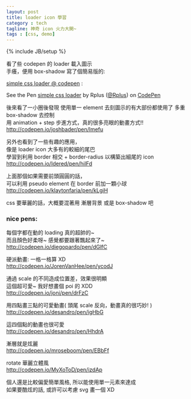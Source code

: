```yaml
---
layout: post
title: loader icon 學習
category : tech
tagline: 神奇 icon 火力大開~
tags : [css, demo]
---
```

{% include JB/setup %}

看了些 codepen 的 loader 載入圖示  
手癢，便用 box-shadow 寫了個簡易版的: 

[simple css loader @ codepen](http://codepen.io/Rplus/pen/wigKC) :

<p data-height="268" data-theme-id="0" data-slug-hash="wigKC" data-user="Rplus" data-default-tab="result" class='codepen'>See the Pen <a href='http://codepen.io/Rplus/pen/wigKC'>simple css loader</a> by Rplus (<a href='http://codepen.io/Rplus'>@Rplus</a>) on <a href='http://codepen.io'>CodePen</a></p>
<script async src="http://codepen.io/assets/embed/ei.js"></script>

後來看了一小圈後發現
使用單一 element 去刻圖示的有大部份都使用了 多重box-shadow 去控制  
用 animation + step 步進方式，真的很多亮眼的動畫方式!!  
<http://codepen.io/joshbader/pen/lmefu>

另外也看到了一些有趣的應用，  
像是 loader icon 大多有的較細的尾巴  
學習到利用 border 相交 + border-radius 以構築出細尾的 icon  
<http://codepen.io/Idered/pen/hilFd>

上面那個如果需要前頭圓圓的話，  
可以利用 pseudo element 在 border 前加一顆小球  
<http://codepen.io/klaytonfaria/pen/kLgiH>

css 要華麗的話，大概要混著用 漸層背景 或是 box-shadow 吧

### nice pens:
每個字都在動的 loading 真的超帥的~  
而且顏色好柔呀~ 感覺都要跟著飄起來了~  
<http://codepen.io/diegopardo/pen/dGlfC>

硬派動畫: 一格一格算 XD  
<http://codepen.io/JorenVanHee/pen/ycodJ>

通過 scale 的不同造成位置差，效果很明顯  
這個超可愛~ 我好想畫個 poi 的 XDD  
<http://codepen.io/joni/pen/drFzC>

用四點畫三點的可愛動畫( 頭尾 scale 反向，動畫真的很巧妙! )  
<http://codepen.io/desandro/pen/igHbG>

這四個點的動畫也很可愛  
<http://codepen.io/desandro/pen/HhdrA>

漸層就是炫麗  
<http://codepen.io/mroseboom/pen/EBbFf>

rotate 華麗立體風  
<http://codepen.io/MyXoToD/pen/izdAp>

個人還是比較偏愛簡單風格, 所以能使用單一元素來達成  
如果要酷炫的話, 或許可以考慮 svg 畫一個 XD